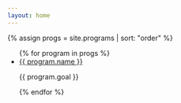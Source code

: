 ```yaml
---
layout: home
---
```


{% assign progs = site.programs | sort: "order" %}
<ul>
{% for program in progs  %}
  <li>
    <a href="{{ site.baseurl }}{{ program.url }}">{{ program.name }}</a>
    <p>{{ program.goal }}</p>
  </li>
{% endfor %}
</ul>

